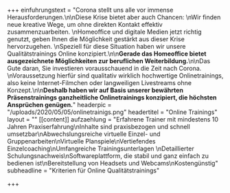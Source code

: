 +++
einfuhrungstext = "Corona stellt uns alle vor immense Herausforderungen.\n\nDiese Krise bietet aber auch Chancen:  \nWir finden neue kreative Wege, um ohne direkten Kontakt effektiv zusammenzuarbeiten.  \nHomeoffice und digitale Medien jetzt richtig genutzt, geben Ihnen die Möglichkeit gestärkt aus dieser Krise hervorzugehen.  \nSpeziell für diese Situation haben wir unsere Qualitätstrainings Online konzipiert.\n\n**Gerade das Homeoffice bietet ausgezeichnete Möglichkeiten zur beruflichen Weiterbildung.**\n\nDas Gute daran, Sie investieren vorausschauend in die Zeit nach Corona.  \nVoraussetzung hierfür sind qualitativ wirklich hochwertige Onlinetrainings, also keine Internet-Filmchen oder langweiligen Livestreams ohne Konzept.\n\n**Deshalb haben wir auf Basis unserer bewährten Präsenstrainings ganzheitliche Onlinetrainings konzipiert, die höchsten Ansprüchen genügen.**"
headerpic = "/uploads/2020/05/05/onlinetrainigs.png"
headertitel = "Online Trainings"
layout = ""
[[content]]
aufzaehlung = "Erfahrene Trainer mit mindestens 10 Jahren Praxiserfahrung\nInhalte sind praxisbezogen und schnell umsetzbar\nAbwechslungsreiche virtuelle Einzel- und Gruppenarbeiten\nVirtuelle Planspiele\nVertiefendes Einzelcoaching\nUmfangreiche Trainingsunterlagen \nDetaillierter Schulungsnachweis\nSoftwareplattform, die stabil und ganz einfach zu bedienen ist\nBereitstellung von Headsets und Webcams\nKostengünstig"
subheadline = "Kriterien für Online Qualitätstrainings"

+++
